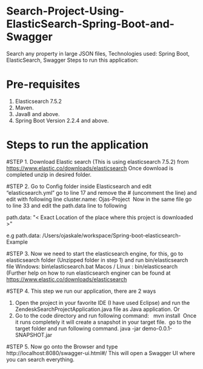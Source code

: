 # Search-Project-Using-ElasticSearch-Spring-Boot-and-Swagger
Search any property in large JSON files, Technologies used: Spring Boot, ElasticSearch, Swagger
Steps to run this application:  
# Pre-requisites 
1. Elasticsearch 7.5.2
2. Maven.
3. Java8 and above.
4. Spring Boot Version 2.2.4 and above.

# Steps to run the application
#STEP 1. Download Elastic search (This is using elasticsearch 7.5.2) from https://www.elastic.co/downloads/elasticsearch
Once download is completed unzip in desired folder. 

#STEP 2. Go to Config folder inside Elasticsearch and edit “elasticsearch.yml” go to line 17 and remove the # (uncomment the line) and edit with following line
cluster.name: Ojas-Project 
Now in the same file go to line 33 and edit the path.data line to following 

path.data: "< Exact Location of the place where this project is downloaded >"

e.g path.data: /Users/ojaskale/workspace/Spring-boot-elasticsearch-Example

#STEP 3. Now we need to start the elasticsearch engine, for this, go to elasticsearch folder (Unzipped folder in step 1) and run bin/elasticsearch file Windows: bin\elasticsearch.bat
Macos / Linux : bin/elasticsearch
(Further help on how to run elasticsearch enginer can be found at 
https://www.elastic.co/downloads/elasticsearch

#STEP 4. This step we run our application,
there are 2 ways
1. Open the project in your favorite IDE (I have used Eclipse) and run the ZendeskSearchProjectApplication.java file as Java application.
Or 
2. Go to the code directory and run following command:  
mvn install 
Once it runs completely it will create a snapshot in your target file. 
go to the target folder and run following command.
java -jar demo-0.0.1-SNAPSHOT.jar

#STEP 5. Now go onto the Browser and type  http://localhost:8080/swagger-ui.html#/
This will open a Swagger UI where you can search everything.   



